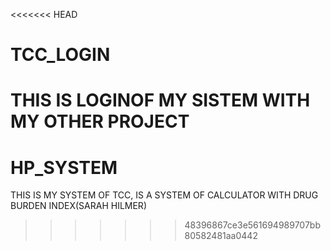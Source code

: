 <<<<<<< HEAD
# TCC_LOGIN
THIS IS LOGINOF MY SISTEM WITH MY OTHER PROJECT
=======
# HP_SYSTEM
THIS IS MY SYSTEM OF TCC, IS A SYSTEM OF CALCULATOR WITH DRUG BURDEN INDEX(SARAH HILMER)
>>>>>>> 48396867ce3e561694989707bb80582481aa0442

